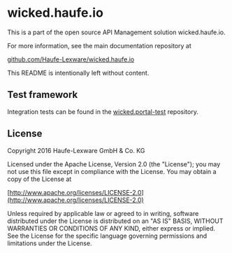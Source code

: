 # wicked.haufe.io

This is a part of the open source API Management solution wicked.haufe.io.

For more information, see the main documentation repository at

[github.com/Haufe-Lexware/wicked.haufe.io](https://github.com/Haufe-Lexware/wicked.haufe.io)

This README is intentionally left without content.

## Test framework

Integration tests can be found in the [wicked.portal-test](https://github.com/Haufe-Lexware/wicked.portal-test) repository.

## License

Copyright 2016 Haufe-Lexware GmbH & Co. KG

Licensed under the Apache License, Version 2.0 (the "License");
you may not use this file except in compliance with the License.
You may obtain a copy of the License at

[http://www.apache.org/licenses/LICENSE-2.0](http://www.apache.org/licenses/LICENSE-2.0)

Unless required by applicable law or agreed to in writing, software
distributed under the License is distributed on an "AS IS" BASIS,
WITHOUT WARRANTIES OR CONDITIONS OF ANY KIND, either express or implied.
See the License for the specific language governing permissions and
limitations under the License.
